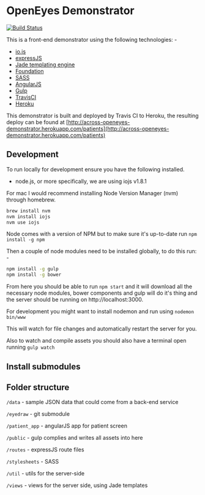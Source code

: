 # OpenEyes Demonstrator

[![Build Status](https://travis-ci.org/davet1985/openeyes-demonstrator.svg?branch=master)](https://travis-ci.org/davet1985/openeyes-demonstrator)

This is a front-end demonstrator using the following technologies: -

* [io.js](https://iojs.org/en/index.html)
* [expressJS](http://expressjs.com/)
* [Jade templating engine](http://jade-lang.com/)
* [Foundation](http://foundation.zurb.com/)
* [SASS](http://sass-lang.com/)
* [AngularJS](https://angularjs.org/)
* [Gulp](http://gulpjs.com/)
* [TravisCI](https://travis-ci.org/)
* [Heroku](https://www.heroku.com/)

This demonstrator is built and deployed by Travis CI to Heroku, the resulting deploy can be found at [http://across-openeyes-demonstrator.herokuapp.com/patients](http://across-openeyes-demonstrator.herokuapp.com/patients)

## Development

To run locally for development ensure you have the following installed.

* node.js, or more specifically, we are using iojs v1.8.1

For mac I would recommend installing Node Version Manager (nvm) through homebrew.

```sh
brew install nvm
nvm install iojs
nvm use iojs
```

Node comes with a version of NPM but to make sure it's up-to-date run `npm install -g npm`

Then a couple of node modules need to be installed globally, to do this run: -

```sh
npm install -g gulp
npm install -g bower
```

From here you should be able to run `npm start` and it will download all the necessary node modules, bower components and gulp will do it's thing and the server should be running on http://localhost:3000.

For development you might want to install nodemon and run using `nodemon bin/www`

This will watch for file changes and automatically restart the server for you.

Also to watch and compile assets you should also have a terminal open running `gulp watch`

## Install submodules

## Folder structure

`/data` - sample JSON data that could come from a back-end service

`/eyedraw` - git submodule

`/patient_app` - angularJS app for patient screen

`/public` - gulp complies and writes all assets into here

`/routes` - expressJS route files

`/stylesheets` - SASS

`/util` - utils for the server-side

`/views` - views for the server side, using Jade templates
